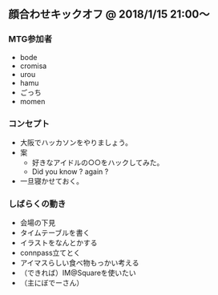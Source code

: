 ## 顔合わせキックオフ @ 2018/1/15 21:00〜

### MTG参加者
  - bode 
  - cromisa
  - urou
  - hamu
  - ごっち
  - momen

### コンセプト
  - 大阪でハッカソンをやりましょう。
  - 案
    - 好きなアイドルの○○をハックしてみた。
    - Did you know ? again ?
  - 一旦寝かせておく。

### しばらくの動き
  - 会場の下見
  - タイムテーブルを書く
  - イラストをなんとかする
  - connpass立てとく
  - アイマスらしい食べ物もっかい考える
  - （できれば）IM@Squareを使いたい
  - （主にぼでーさん）


